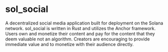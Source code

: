 # sol_social

A decentralized social media application built for deployment on the Solana network.
sol_social is written in Rust and utilizes the Anchor framework.
Users own and monetize their content and pay for the content that they deem valuable not an algorithm. 
Creators are encouraging to provide immediate value and to monetize with their audience directly.
